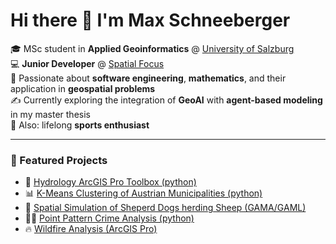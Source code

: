 # Hi there 👋 I'm Max Schneeberger

🎓 MSc student in **Applied Geoinformatics** @ [University of Salzburg](https://www.plus.ac.at/?lang=en)  
💻 **Junior Developer** @ [Spatial Focus](https://www.spatial-focus.net/)  
🧠 Passionate about **software engineering**, **mathematics**, and their application in **geospatial problems**  
✍️ Currently exploring the integration of **GeoAI** with **agent-based modeling** in my master thesis  
🤸 Also: lifelong **sports enthusiast**
  
---  
  
### 🚀 Featured Projects

- 🌊 [Hydrology ArcGIS Pro Toolbox (python)](https://github.com/maxschneeberger/hydrology-arcgispro-pythontoolbox)  
- 📊 [K-Means Clustering of Austrian Municipalities (python)](https://github.com/maxschneeberger/kmeans-clustering-municipalities)  
- 🐶 [Spatial Simulation of Sheperd Dogs herding Sheep (GAMA/GAML)](https://github.com/maxschneeberger/gama-shepherd-dogs)
- 🕵️‍♀️ [Point Pattern Crime Analysis (python)](https://github.com/maxschneeberger/crime-analysis)
- 🔥 [Wildfire Analysis (ArcGIS Pro)](https://github.com/maxschneeberger/wildfire-analysis)  

